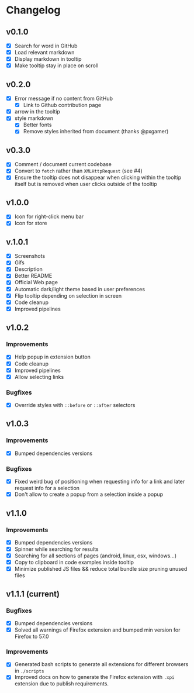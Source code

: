 # Changelog

## v0.1.0
- [x] Search for word in GitHub
- [x] Load relevant markdown
- [x] Display markdown in tooltip
- [x] Make tooltip stay in place on scroll

## v0.2.0

- [x] Error message if no content from GitHub
  - [x] Link to Github contribution page
- [x] arrow in the tooltip
- [x] style markdown
  - [x] Better fonts
  - [x] Remove styles inherited from document (thanks @pxgamer)

## v0.3.0

- [x] Comment / document current codebase
- [x] Convert to `fetch` rather than `XMLHttpRequest` (see #4)
- [x] Ensure the tooltip does not disappear when clicking within the tooltip itself but is removed when user clicks outside of the tooltip

## v1.0.0
- [x] Icon for right-click menu bar
- [x] Icon for store

## v.1.0.1
- [x] Screenshots
- [x] Gifs
- [x] Description
- [x] Better README
- [x] Official Web page
- [x] Automatic dark/light theme based in user preferences
- [x] Flip tooltip depending on selection in screen
- [x] Code cleanup
- [x] Improved pipelines

## v1.0.2
### Improvements
- [x] Help popup in extension button
- [x] Code cleanup
- [x] Improved pipelines
- [x] Allow selecting links 

### Bugfixes
- [x] Override styles with `::before` or `::after` selectors

## v1.0.3
### Improvements
- [x] Bumped dependencies versions

### Bugfixes

- [x] Fixed weird bug of positioning when requesting info for a link and later request info for a selection
- [x] Don't allow to create a popup from a selection inside a popup

## v1.1.0
### Improvements
- [x] Bumped dependencies versions
- [x] Spinner while searching for results
- [x] Searching for all sections of pages (android, linux, osx, windows...)
- [x] Copy to clipboard in code examples inside tooltip
- [x] Minimize published JS files && reduce total bundle size pruning unused files

## v1.1.1 (current)
### Bugfixes
- [x] Bumped dependencies versions
- [x] Solved all warnings of Firefox extension and bumped min version for Firefox to 57.0

### Improvements
- [x] Generated bash scripts to generate all extensions for different browsers in `./scripts`
- [x] Improved docs on how to generate the Firefox extension with `.xpi` extension due to publish requirements.
